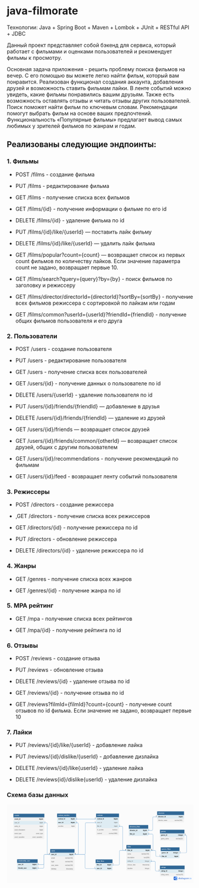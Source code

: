 # java-filmorate
Технологии: Java + Spring Boot + Maven + Lombok + JUnit + RESTful API + JDBC

Данный проект представляет собой бэкенд для сервиса, который работает с фильмами и оценками пользователей и рекомендует фильмы к просмотру.

Основная задача приложения - решить проблему поиска фильмов на вечер. С его помощью вы можете легко найти фильм, который вам понравится. Реализован функционал создания аккаунта, добавления друзей и возможность ставить фильмам лайки. В ленте событий можно увидеть, какие фильмы понравились вашим друзьям. Также есть возможность оставлять отзывы и читать отзывы других пользователей. Поиск поможет найти фильм по ключевым словам. Рекомендации помогут выбрать фильм на основе ваших предпочтений. Функциональность «Популярные фильмы» предлагает вывод самых любимых у зрителей фильмов по жанрам и годам.
## Реализованы следующие эндпоинты:
### 1. Фильмы 
- POST /films - создание фильма

- PUT /films - редактирование фильма

- GET /films - получение списка всех фильмов

- GET /films/{id} - получение информации о фильме по его id

- DELETE /films/{id} - удаление фильма по id

- PUT /films/{id}/like/{userId} — поставить лайк фильму

- DELETE /films/{id}/like/{userId} — удалить лайк фильма

- GET /films/popular?count={count} — возвращает список из первых count фильмов по количеству лайков. Если значение параметра count не задано, возвращает первые 10.

- GET /films/search?query={query}?by={by} - поиск фильмов по заголовку и режиссеру

- GET /films/director/directorId={directorId}?sortBy={sortBy} - получение всех фильмов режиссера с сортировкой по лайкам или годам

- GET /films/common?userId={userId}?friendId={friendId} - получение общих фильмов пользователя и его друга

### 2. Пользователи
- POST /users - создание пользователя

- PUT /users - редактирование пользователя

- GET /users - получение списка всех пользователей

- GET /users/{id} - получение данных о пользователе по id

- DELETE /users/{userId} - удаление пользователя по id

- PUT /users/{id}/friends/{friendId} — добавление в друзья

- DELETE /users/{id}/friends/{friendId} — удаление из друзей

- GET /users/{id}/friends — возвращает список друзей

- GET /users/{id}/friends/common/{otherId} — возвращает список друзей, общих с другим пользователем

- GET /users/{id}/recommendations - получение рекомендаций по фильмам

- GET /users/{id}/feed - возвращает ленту событий пользователя

### 3. Режиссеры
- POST /directors - создание режиссера

- ,GET /directors - получение списка всех режиссеров

- GET /directors/{id} - получение режиссера по id

- PUT /directors - обновление режиссера

- DELETE /directors/{id} - удаление режиссера по id

### 4. Жанры
- GET /genres - получение списка всех жанров

- GET /genres/{id} - получение жанра по id

### 5. MPA рейтинг
- GET /mpa - получение списка всех рейтингов

- GET /mpa/{id} - получение рейтинга по id

### 6. Отзывы
- POST /reviews - создание отзыва

- PUT /reviews - обновление отзыва

- DELETE /reviews/{id} - удаление отзыва по id

- GET /reviews/{id} - получение отзыва по id

- GET /reviews?filmId={filmId}?count={count} - получение count отзывов по id фильма. Если значение не задано, возвращает первые 10

### 7. Лайки
- PUT /reviews/{id}/like/{userId} - добавление лайка

- PUT /reviews/{id}/dislike/{userId} - добавление дизлайка

- DELETE /reviews/{id}/like{userId} - удаление лайка

- DELETE /reviews{id}/dislike{userId} - удаление дизлайка

### Схема базы данных

![img.png](img.png)
